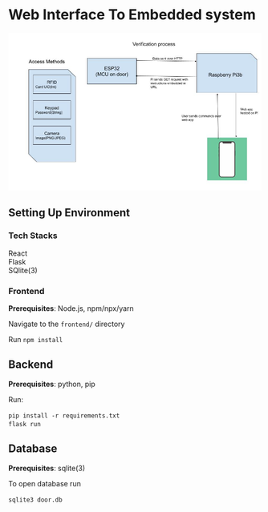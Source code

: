 # Web Interface To Embedded system
<img src="./static/flow.jpg">

## Setting Up Environment
### Tech Stacks
React<br>
Flask<br>
SQlite(3)
### Frontend
<strong>Prerequisites</strong>: Node.js, npm/npx/yarn

Navigate to the `frontend/` directory

Run `npm install`


## Backend
<strong>Prerequisites</strong>: python, pip

Run:

`pip install -r requirements.txt`<br>
`flask run`

## Database
<strong>Prerequisites</strong>: sqlite(3)

To open database run

` sqlite3 door.db `